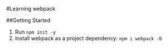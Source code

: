 #Learning webpack

##Getting Started
1. Run `npm init -y`
2. Install webpack as a project dependency: `npm i webpack -D`
